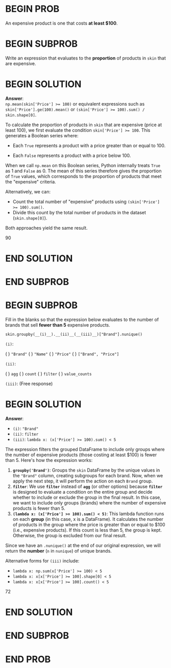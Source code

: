 # BEGIN PROB

An expensive product is one that costs **at least \$100**.

# BEGIN SUBPROB

Write an expression that evaluates to the
**proportion** of products in `skin` that are expensive.

# BEGIN SOLUTION
**Answer**:  
`np.mean(skin['Price'] >= 100)` or equivalent expressions such as `skin['Price'].ge(100).mean()` or `(skin['Price'] >= 100).sum() / skin.shape[0]`.

To calculate the proportion of products in `skin` that are expensive (price at least 100), we first evaluate the condition `skin['Price'] >= 100`. This generates a Boolean series where:

- Each `True` represents a product with a price greater than or equal to 100.

- Each `False` represents a product with a price below 100.

When we call `np.mean` on this Boolean series, Python internally treats `True` as 1 and `False` as 0. The mean of this series therefore gives the proportion of `True` values, which corresponds to the proportion of products that meet the "expensive" criteria.

Alternatively, we can:

- Count the total number of "expensive" products using `(skin['Price'] >= 100).sum()`.
- Divide this count by the total number of products in the dataset (`skin.shape[0]`).

Both approaches yield the same result.

<average>90</average>

# END SOLUTION

# END SUBPROB

# BEGIN SUBPROB

Fill in the blanks so that the expression below evaluates to the number
of brands that sell **fewer than 5** expensive products.

    skin.groupby(__(i)__).__(ii)__(__(iii)__)["Brand"].nunique()

`(i)`:

( ) `"Brand"`
( ) `"Name"`
( ) `"Price"`
( ) `["Brand", "Price"]`

`(ii)`:

( ) `agg`
( ) `count`
( ) `filter`
( ) `value_counts`

`(iii)`: (Free response)

# BEGIN SOLUTION

**Answer**:  

- `(i)`: `"Brand"`  
- `(ii)`: `filter`  
- `(iii)`: `lambda x: (x['Price'] >= 100).sum() < 5`

The expression filters the grouped DataFrame to include only groups where the number of expensive products (those costing at least $100) is fewer than 5. Here's how the expression works:

1. **`groupby('Brand')`**: Groups the `skin` DataFrame by the unique values in the `"Brand"` column, creating subgroups for each brand. Now, when we apply the next step, it will perform the action on each `Brand` group. 
2. **`filter`**: We use **`filter`** instead of **`agg`** (or other options) because **`filter`** is designed to evaluate a condition on the entire group and decide whether to include or exclude the group in the final result. In this case, we want to include only groups (brands) where the number of expensive products is fewer than 5. 
3. **`(lambda x: (x['Price'] >= 100).sum() < 5)`**: This lambda function runs on each **group** (in this case, x is a DataFrame). It calculates the number of products in the group where the price is greater than or equal to $100 (i.e., expensive products). If this count is less than 5, the group is kept. Otherwise, the group is excluded from our final result. 

Since we have an `.nunique()` at the end of our original expression, we will return the **number** (`n` in `nunique`) of unique brands. 

Alternative forms for `(iii)` include:  
- `lambda x: np.sum(x['Price'] >= 100) < 5`  
- `lambda x: x[x['Price'] >= 100].shape[0] < 5`  
- `lambda x: x[x['Price'] >= 100].count() < 5`

<average>72</average>

# END SOLUTION

# END SUBPROB

# END PROB
